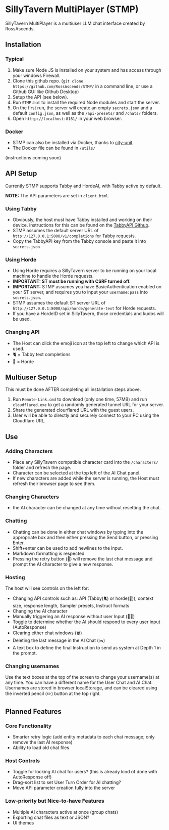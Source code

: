 # SillyTavern MultiPlayer (STMP)

SillyTavern MultiPlayer is a multiuser LLM chat interface created by RossAscends.

## Installation

### Typical

1. Make sure Node JS is installed on your system and has access through your windows Firewall.
2. Clone this github repo. (`git clone https://github.com/RossAscends/STMP/` in a command line, or use a Github GUI like Github Desktop)
3. Setup the API (see below).
4. Run `STMP.bat` to install the required Node modules and start the server.
5. On the first run, the server will create an empty `secrets.json` and a default `config.json`, as well as the `/api-presets/` and `/chats/` folders.
6. Open `htttp://localhost:8181/` in your web browser.

### Docker

- STMP can also be installed via Docker, thanks to [city-unit](https://github.com/city-unit).
- The Docker file can be found in `/utils/`

(instructions coming soon)

## API Setup

Currently STMP supports Tabby and HordeAI, with Tabby active by default.

**NOTE:** The API parameters are set in `client.html`.

### Using Tabby

- Obviously, the host must have Tabby installed and working on their device. Instructions for this can be found on the [TabbyAPI Github](https://github.com/theroyallab/tabbyAPI).
- STMP assumes the default server URL of `http://127.0.0.1:5000/v1/completions` for Tabby requests.
- Copy the TabbyAPI key from the Tabby console and paste it into `secrets.json`

### Using Horde

- Using Horde requires a SillyTavern server to be running on your local machine to handle the Horde requests.
- **IMPORTANT: ST must be running with CSRF turned off.**
- **IMPORTANT:** STMP assumes you have BasicAuthentication enabled on your ST server, and requires you to input your `username:pass` into `secrets.json`.
- STMP assumes the default ST server URL of `http://127.0.0.1:8000/api/horde/generate-text` for Horde requests.
- If you have a HordeID set in SillyTavern, those credentials and kudos will be used.

### Changing API

- The Host can click the emoji icon at the top left to change which API is used.
- 🐈 = Tabby text completions
- 🧟 = Horde

## Multiuser Setup

This must be done AFTER completing all installation steps above.

1. Run `Remote-Link.cmd` to download (only one time, 57MB) and run `cloudflared.exe` to get a randomly generated tunnel URL for your server.
2. Share the generated clourflared URL with the guest users.
3. User will be able to directly and securely connect to your PC using the Cloudflare URL.

## Use

### Adding Characters

- Place any SillyTavern compatible character card into the `/characters/` folder and refresh the page.
- Character can be selected at the top left of the AI Chat panel.
- If new characters are added while the server is running, the Host must refresh their browser page to see them.

### Changing Characters

- the AI character can be changed at any time without resetting the chat.

### Chatting

- Chatting can be done in either chat windows by typing into the appropriate box and then either pressing the Send button, or pressing Enter.
- Shift+enter can be used to add newlines to the input.
- Markdown formatting is respected
- Pressing the retry button (🔄) will remove the last chat message and prompt the AI character to give a new response.

### Hosting

The host will see controls on the left for:

- Changing API controls such as: API (Tabby(🐈) or horde(🧟)), context size, response length, Sampler presets, Instruct formats
- Changing the AI character
- Manually triggering an AI response without user Input (🤖💬)
- Toggle to determine whether the AI should respond to every user input (AutoResponse)
- Clearing either chat windows (🗑️)
- Deleting the last message in the AI Chat (✂️)
- A text box to define the final Instruction to send as system at Depth 1 in the prompt.

### Changing usernames

Use the text boxes at the top of the screen to change your username(s) at any time.
You can have a different name for the User Chat and AI Chat.
Usernames are stored in browser localStorage, and can be cleared using the inverted pencil (✏️) button at the top right.

## Planned Features

### Core Functionality

- Smarter retry logic (add entity metadata to each chat message; only remove the last AI response)
- Ability to load old chat files

### Host Controls

- Toggle for locking AI chat for users? (this is already kind of done with AutoResponse off)
- Drag-sort list to set User Turn Order for AI chatting?
- Move API parameter creation fully into the server

### Low-priority but Nice-to-have Features

- Multiple AI characters active at once (group chats)
- Exporting chat files as text or JSON?
- UI themes
